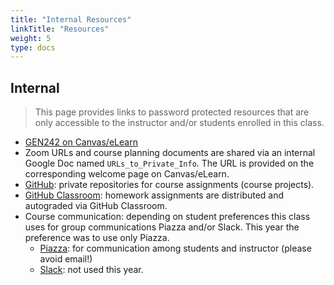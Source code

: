 ```yaml
---
title: "Internal Resources"
linkTitle: "Resources"
weight: 5
type: docs
---
```


## Internal

> This page provides links to password protected resources that are only accessible to the instructor and/or students enrolled in this class.

- [GEN242 on Canvas/eLearn](https://elearn.ucr.edu/courses/46539) 
- Zoom URLs and course planning documents are shared via an internal Google Doc named `URLs_to_Private_Info`. The URL is provided on the corresponding welcome page on Canvas/eLearn.
- [GitHub](https://github.com/personal): private repositories for course assignments (course projects).
- [GitHub Classroom](https://classroom.github.com/): homework assignments are distributed and autograded via GitHub Classroom.
- Course communication: depending on student preferences this class uses for group communications Piazza and/or Slack. This year the preference was to use only Piazza.
    - [Piazza](https://piazza.com/ucr/spring2022/gen242): for communication among students and instructor (please avoid email!)
    - [Slack](https://slack.com/): not used this year.
